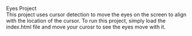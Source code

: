 Eyes Project<br>
This project uses cursor detection to move the eyes on the screen to align with the location of the cursor. To run this project, simply load the index.html file and move your curosr to see the eyes move with it. <br><br>

